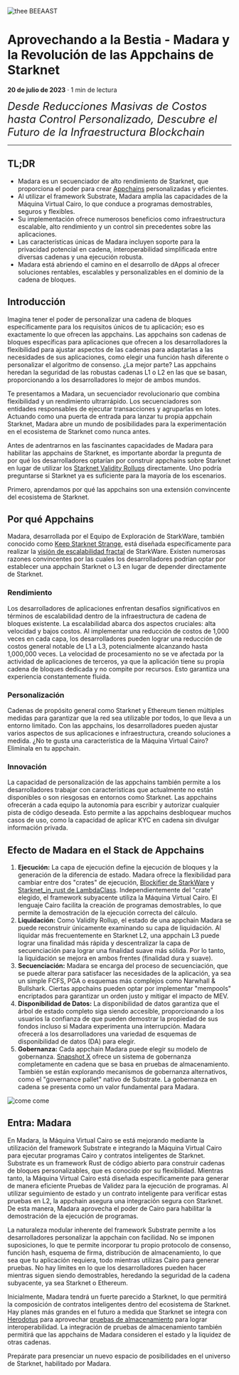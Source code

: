 ![thee BEEAAST](https://imgur.com/EBwBNnB.jpg)

# Aprovechando a la Bestia - Madara y la Revolución de las Appchains de Starknet

**20 de julio de 2023** · 1 min de lectura

<font size=5>_Desde Reducciones Masivas de Costos hasta Control Personalizado,
Descubre el Futuro de la Infraestructura Blockchain_</font>

---

## TL;DR

- Madara es un secuenciador de alto rendimiento de Starknet, que proporciona el
  poder para crear
  [Appchains](https://www.starknet.io/en/posts/ecosystem/the-starknet-stacks-growth-spurt)
  personalizadas y eficientes.
- Al utilizar el framework Substrate, Madara amplía las capacidades de la
  Máquina Virtual Cairo, lo que conduce a programas demostrables, seguros y
  flexibles.
- Su implementación ofrece numerosos beneficios como infraestructura escalable,
  alto rendimiento y un control sin precedentes sobre las aplicaciones.
- Las características únicas de Madara incluyen soporte para la privacidad
  potencial en cadena, interoperabilidad simplificada entre diversas cadenas y
  una ejecución robusta.
- Madara está abriendo el camino en el desarrollo de dApps al ofrecer soluciones
  rentables, escalables y personalizables en el dominio de la cadena de bloques.

## Introducción

Imagina tener el poder de personalizar una cadena de bloques específicamente
para los requisitos únicos de tu aplicación; eso es exactamente lo que ofrecen
las appchains. Las appchains son cadenas de bloques específicas para
aplicaciones que ofrecen a los desarrolladores la flexibilidad para ajustar
aspectos de las cadenas para adaptarlas a las necesidades de sus aplicaciones,
como elegir una función hash diferente o personalizar el algoritmo de consenso.
¿La mejor parte? Las appchains heredan la seguridad de las robustas cadenas L1 o
L2 en las que se basan, proporcionando a los desarrolladores lo mejor de ambos
mundos.

Te presentamos a Madara, un secuenciador revolucionario que combina flexibilidad
y un rendimiento ultrarrápido. Los secuenciadores son entidades responsables de
ejecutar transacciones y agruparlas en lotes. Actuando como una puerta de
entrada para lanzar tu propia appchain Starknet, Madara abre un mundo de
posibilidades para la experimentación en el ecosistema de Starknet como nunca
antes.

Antes de adentrarnos en las fascinantes capacidades de Madara para habilitar las
appchains de Starknet, es importante abordar la pregunta de por qué los
desarrolladores optarían por construir appchains sobre Starknet en lugar de
utilizar los
[Starknet Validity Rollups](https://starkware.co/resource/scaling-ethereum-navigating-the-blockchain-trilemma/#:~:text=top%20of%20them.-,Validity%20Rollups,-Validity%20rollups%2C%20also)
directamente. Uno podría preguntarse si Starknet ya es suficiente para la
mayoría de los escenarios.

Primero, aprendamos por qué las appchains son una extensión convincente del
ecosistema de Starknet.

## Por qué Appchains

Madara, desarrollada por el Equipo de Exploración de StarkWare, también conocido
como [Keep Starknet Strange](https://github.com/keep-starknet-strange), está
diseñada específicamente para realizar la
[visión de escalabilidad fractal](https://medium.com/starkware/fractal-scaling-from-l2-to-l3-7fe238ecfb4f)
de StarkWare. Existen numerosas razones convincentes por las cuales los
desarrolladores podrían optar por establecer una appchain Starknet o L3 en lugar
de depender directamente de Starknet.

### Rendimiento

Los desarrolladores de aplicaciones enfrentan desafíos significativos en
términos de escalabilidad dentro de la infraestructura de cadena de bloques
existente. La escalabilidad abarca dos aspectos cruciales: alta velocidad y
bajos costos. Al implementar una reducción de costos de 1,000 veces en cada
capa, los desarrolladores pueden lograr una reducción de costos general notable
de L1 a L3, potencialmente alcanzando hasta 1,000,000 veces. La velocidad de
procesamiento no se ve afectada por la actividad de aplicaciones de terceros, ya
que la aplicación tiene su propia cadena de bloques dedicada y no compite por
recursos. Esto garantiza una experiencia constantemente fluida.

### Personalización

Cadenas de propósito general como Starknet y Ethereum tienen múltiples medidas
para garantizar que la red sea utilizable por todos, lo que lleva a un entorno
limitado. Con las appchains, los desarrolladores pueden ajustar varios aspectos
de sus aplicaciones e infraestructura, creando soluciones a medida. ¿No te gusta
una característica de la Máquina Virtual Cairo? Elimínala en tu appchain.

### Innovación

La capacidad de personalización de las appchains también permite a los
desarrolladores trabajar con características que actualmente no están
disponibles o son riesgosas en entornos como Starknet. Las appchains ofrecerán a
cada equipo la autonomía para escribir y autorizar cualquier pista de código
deseada. Esto permite a las appchains desbloquear muchos casos de uso, como la
capacidad de aplicar KYC en cadena sin divulgar información privada.

## Efecto de Madara en el Stack de Appchains

1. **Ejecución:** La capa de ejecución define la ejecución de bloques y la
   generación de la diferencia de estado. Madara ofrece la flexibilidad para
   cambiar entre dos "crates" de ejecución,
   [Blockifier de StarkWare](https://github.com/starkware-libs/blockifier) y
   [Starknet_in_rust de LambdaClass](https://github.com/lambdaclass/starknet_in_rust).
   Independientemente del "crate" elegido, el framework subyacente utiliza la
   Máquina Virtual Cairo. El lenguaje Cairo facilita la creación de programas
   demostrables, lo que permite la demostración de la ejecución correcta del
   cálculo.
2. **Liquidación:** Como Validity Rollup, el estado de una appchain Madara se
   puede reconstruir únicamente examinando su capa de liquidación. Al liquidar
   más frecuentemente en Starknet L2, una appchain L3 puede lograr una finalidad
   más rápida y descentralizar la capa de secuenciación para lograr una
   finalidad suave más sólida. Por lo tanto, la liquidación se mejora en ambos
   frentes (finalidad dura y suave).
3. **Secuenciación:** Madara se encarga del proceso de secuenciación, que se
   puede alterar para satisfacer las necesidades de la aplicación, ya sea un
   simple FCFS, PGA o esquemas más complejos como Narwhall & Bullshark. Ciertas
   appchains pueden optar por implementar "mempools" encriptados para garantizar
   un orden justo y mitigar el impacto de MEV.
4. **Disponibilidad de Datos:** La disponibilidad de datos garantiza que el
   árbol de estado completo siga siendo accesible, proporcionando a los usuarios
   la confianza de que pueden demostrar la propiedad de sus fondos incluso si
   Madara experimenta una interrupción. Madara ofrecerá a los desarrolladores
   una variedad de esquemas de disponibilidad de datos (DA) para elegir.
5. **Gobernanza:** Cada appchain Madara puede elegir su modelo de gobernanza.
   [Snapshot X](https://twitter.com/SnapshotLabs) ofrece un sistema de
   gobernanza completamente en cadena que se basa en pruebas de almacenamiento.
   También se están explorando mecanismos de gobernanza alternativos, como el
   "governance pallet" nativo de Substrate. La gobernanza en cadena se presenta
   como un valor fundamental para Madara.

![come come](https://lh4.googleusercontent.com/i7bXi2IPV-LTLzEgueA2SPHGULUFDj1OX4IznOQr5BeZe0hcey-VXA5TOV6q9XaVqBGAcYiie7u7uxw7q1ByZxjkPQKHERqKJTxhdDdTSgBQy8smyNO3jEHiNJv7Eqh8BMxjj4fFlQAW6gm-hQMzyIU)

## Entra: Madara

En Madara, la Máquina Virtual Cairo se está mejorando mediante la utilización
del framework Substrate e integrando la Máquina Virtual Cairo para ejecutar
programas Cairo y contratos inteligentes de Starknet. Substrate es un framework
Rust de código abierto para construir cadenas de bloques personalizables, que es
conocido por su flexibilidad. Mientras tanto, la Máquina Virtual Cairo está
diseñada específicamente para generar de manera eficiente Pruebas de Validez
para la ejecución de programas. Al utilizar seguimiento de estado y un contrato
inteligente para verificar estas pruebas en L2, la appchain asegura una
integración segura con Starknet. De esta manera, Madara aprovecha el poder de
Cairo para habilitar la demostración de la ejecución de programas.

La naturaleza modular inherente del framework Substrate permite a los
desarrolladores personalizar la appchain con facilidad. No se imponen
suposiciones, lo que te permite incorporar tu propio protocolo de consenso,
función hash, esquema de firma, distribución de almacenamiento, lo que sea que
tu aplicación requiera, todo mientras utilizas Cairo para generar pruebas. No
hay límites en lo que los desarrolladores pueden hacer mientras siguen siendo
demostrables, heredando la seguridad de la cadena subyacente, ya sea Starknet o
Ethereum.

Inicialmente, Madara tendrá un fuerte parecido a Starknet, lo que permitirá la
composición de contratos inteligentes dentro del ecosistema de Starknet. Hay
planes más grandes en el futuro a medida que Starknet se integra con
[Herodotus](https://www.herodotus.dev/) para aprovechar
[pruebas de almacenamiento](https://starkware.medium.com/what-are-storage-proofs-and-how-can-they-improve-oracles-e0379108720a)
para lograr interoperabilidad. La integración de pruebas de almacenamiento
también permitirá que las appchains de Madara consideren el estado y la liquidez
de otras cadenas.

Prepárate para presenciar un nuevo espacio de posibilidades en el universo de
Starknet, habilitado por Madara.
